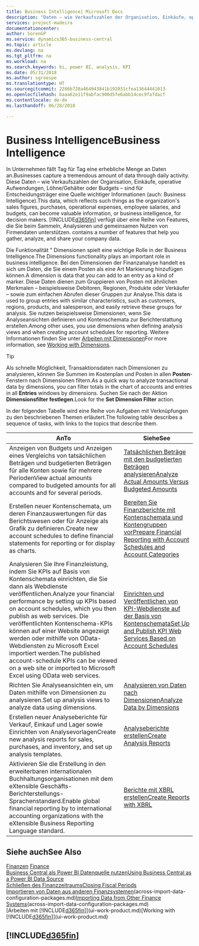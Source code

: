 ```yaml
---
title: Business Intelligence| Microsoft Docs
description: "Daten – wie Verkaufszahlen der Organisation, Einkäufe, operative Aufwendungen, Löhne/Gehälter oder Budgets analysieren und erfassen, die für Entscheidungsträger eine Quelle wichtiger Informationen sind."
services: project-madeira
documentationcenter: 
author: SorenGP
ms.service: dynamics365-business-central
ms.topic: article
ms.devlang: na
ms.tgt_pltfrm: na
ms.workload: na
ms.search.keywords: bi, power BI, analysis, KPI
ms.date: 05/31/2018
ms.author: sgroespe
ms.translationtype: HT
ms.sourcegitcommit: 2286b728a464943841b192031cfea13644441013
ms.openlocfilehash: baaa62e11f9abfac900d5fe6abb14cec9fafdacf
ms.contentlocale: de-de
ms.lasthandoff: 06/28/2018

---
```

# <a name="business-intelligence"></a><span data-ttu-id="10ef6-103">Business Intelligence</span><span class="sxs-lookup"><span data-stu-id="10ef6-103">Business Intelligence</span></span>
<span data-ttu-id="10ef6-104">In Unternehmen fällt Tag für Tag eine erhebliche Menge an Daten an.</span><span class="sxs-lookup"><span data-stu-id="10ef6-104">Businesses capture a tremendous amount of data through daily activity.</span></span> <span data-ttu-id="10ef6-105">Diese Daten – wie Verkaufszahlen der Organisation, Einkäufe, operative Aufwendungen, Löhne/Gehälter oder Budgets – sind für Entscheidungsträger eine Quelle wichtiger Informationen (auch: Business Intelligence).</span><span class="sxs-lookup"><span data-stu-id="10ef6-105">This data, which reflects such things as the organization's sales figures, purchases, operational expenses, employee salaries, and budgets, can become valuable information, or business intelligence, for decision makers.</span></span> [!INCLUDE[d365fin](includes/d365fin_md.md)]<span data-ttu-id="10ef6-106"> verfügt über eine Reihe von Features, die Sie beim Sammeln, Analysieren und gemeinsamen Nutzen von Firmendaten unterstützen.</span><span class="sxs-lookup"><span data-stu-id="10ef6-106"> contains a number of features that help you gather, analyze, and share your company data.</span></span>

<span data-ttu-id="10ef6-107">Die Funktionalität " Dimensionen spielt eine wichtige Rolle in der Business Intelligence.</span><span class="sxs-lookup"><span data-stu-id="10ef6-107">The Dimensions functionality plays an important role in business intelligence.</span></span> <span data-ttu-id="10ef6-108">Bei den Dimensionen der Finanzanalyse handelt es sich um Daten, die Sie einem Posten als eine Art Markierung hinzufügen können.</span><span class="sxs-lookup"><span data-stu-id="10ef6-108">A dimension is data that you can add to an entry as a kind of marker.</span></span> <span data-ttu-id="10ef6-109">Diese Daten dienen zum Gruppieren von Posten mit ähnlichen Merkmalen – beispielsweise Debitoren, Regionen, Produkte oder Verkäufer – sowie zum einfachen Abrufen dieser Gruppen zur Analyse.</span><span class="sxs-lookup"><span data-stu-id="10ef6-109">This data is used to group entries with similar characteristics, such as customers, regions, products, and salesperson, and easily retrieve these groups for analysis.</span></span> <span data-ttu-id="10ef6-110">Sie nutzen beispielsweise Dimensionen, wenn Sie Analyseansichten definieren und Kontenschemata zur Berichterstattung erstellen.</span><span class="sxs-lookup"><span data-stu-id="10ef6-110">Among other uses, you use dimensions  when defining analysis views and when creating account schedules for reporting.</span></span> <span data-ttu-id="10ef6-111">Weitere Informationen finden Sie unter [Arbeiten mit Dimensionen](finance-dimensions.md)</span><span class="sxs-lookup"><span data-stu-id="10ef6-111">For more information, see [Working with Dimensions](finance-dimensions.md).</span></span>

> [!TIP]
> <span data-ttu-id="10ef6-112">Als schnelle Möglichkeit, Transaktionsdaten nach Dimensionen zu analysieren, können Sie Summen im Kostenplan und Posten in allen **Posten**-Fenstern nach Dimensionen filtern.</span><span class="sxs-lookup"><span data-stu-id="10ef6-112">As a quick way to analyze transactional data by dimensions, you can filter totals in the chart of accounts and entries in all **Entries** windows by dimensions.</span></span> <span data-ttu-id="10ef6-113">Suchen Sie nach der Aktion **Dimensionsfilter festlegen**.</span><span class="sxs-lookup"><span data-stu-id="10ef6-113">Look for the **Set Dimension Filter** action.</span></span>  

<span data-ttu-id="10ef6-114">In der folgenden Tabelle wird eine Reihe von Aufgaben mit Verknüpfungen zu den beschriebenen Themen erläutert.</span><span class="sxs-lookup"><span data-stu-id="10ef6-114">The following table describes a sequence of tasks, with links to the topics that describe them.</span></span>  

| <span data-ttu-id="10ef6-115">An</span><span class="sxs-lookup"><span data-stu-id="10ef6-115">To</span></span> | <span data-ttu-id="10ef6-116">Siehe</span><span class="sxs-lookup"><span data-stu-id="10ef6-116">See</span></span> |
| --- | --- |
|<span data-ttu-id="10ef6-117">Anzeigen von Budgets und Anzeigen eines Vergleichs von tatsächlichen Beträgen und budgetierten Beträgen für alle Konten sowie für mehrere Perioden</span><span class="sxs-lookup"><span data-stu-id="10ef6-117">View actual amounts compared to budgeted amounts for all accounts and for several periods.</span></span>|[<span data-ttu-id="10ef6-118">Tatsächlichen Beträge mit den budgetierten Beträgen analysieren</span><span class="sxs-lookup"><span data-stu-id="10ef6-118">Analyze Actual Amounts Versus Budgeted Amounts</span></span>](bi-how-analyze-actual-versus-budget.md)|
|<span data-ttu-id="10ef6-119">Erstellen neuer Kontenschemata, um deren Finanzauswertungen für das Berichtswesen oder für Anzeige als Grafik zu definieren.</span><span class="sxs-lookup"><span data-stu-id="10ef6-119">Create new account schedules to define financial statements for reporting or for display as charts.</span></span>|[<span data-ttu-id="10ef6-120">Bereiten Sie Finanzberichte mit Kontenschemata und Kontengruppen vor</span><span class="sxs-lookup"><span data-stu-id="10ef6-120">Prepare Financial Reporting with Account Schedules and Account Categories</span></span>](bi-how-work-account-schedule.md)|
|<span data-ttu-id="10ef6-121">Analysieren Sie Ihre Finanzleistung, indem Sie KPIs auf Basis von Kontenschemata einrichten, die Sie dann als Webdienste veröffentlichen.</span><span class="sxs-lookup"><span data-stu-id="10ef6-121">Analyze your financial performance by setting up KPIs based on account schedules, which you then publish as web services.</span></span> <span data-ttu-id="10ef6-122">Die veröffentlichten Kontenschema-KPIs können auf einer Website angezeigt werden oder mithilfe von OData-Webdiensten zu Microsoft Excel importiert werden.</span><span class="sxs-lookup"><span data-stu-id="10ef6-122">The published account-schedule KPIs can be viewed on a web site or imported to Microsoft Excel using OData web services.</span></span>|[<span data-ttu-id="10ef6-123">Einrichten und Veröffentlichen von KPI-Webdienste auf der Basis von Kontenschemata</span><span class="sxs-lookup"><span data-stu-id="10ef6-123">Set Up and Publish KPI Web Services Based on Account Schedules</span></span>](bi-how-to-set-up-and-publish-kpi-web-services-based-on-account-schedules.md)|
|<span data-ttu-id="10ef6-124">Richten Sie Analyseansichten ein, um Daten mithilfe von Dimensionen zu analysieren.</span><span class="sxs-lookup"><span data-stu-id="10ef6-124">Set up analysis views to analyze data using dimensions.</span></span>|[<span data-ttu-id="10ef6-125">Analysieren von Daten nach Dimensionen</span><span class="sxs-lookup"><span data-stu-id="10ef6-125">Analyze Data by Dimensions</span></span>](bi-how-analyze-data-dimension.md)|
|<span data-ttu-id="10ef6-126">Erstellen neuer Analyseberichte für Verkauf, Einkauf und Lager sowie Einrichten von Analysevorlagen</span><span class="sxs-lookup"><span data-stu-id="10ef6-126">Create new analysis reports for sales, purchases, and inventory, and set up analysis templates.</span></span>|[<span data-ttu-id="10ef6-127">Analyseberichte erstellen</span><span class="sxs-lookup"><span data-stu-id="10ef6-127">Create Analysis Reports</span></span>](bi-how-create-analysis-views-reports.md)|
|<span data-ttu-id="10ef6-128">Aktivieren Sie die Erstellung  in den erweiterbaren internationalen Buchhaltungsorganisationen mit dem eXtensible Geschäfts-Berichterstellungs-Sprachenstandard.</span><span class="sxs-lookup"><span data-stu-id="10ef6-128">Enable global financial reporting by to international accounting organizations with the eXtensible Business Reporting Language standard.</span></span>|[<span data-ttu-id="10ef6-129">Berichte mit XBRL erstellen</span><span class="sxs-lookup"><span data-stu-id="10ef6-129">Create Reports with XBRL</span></span>](bi-create-reports-with-xbrl.md)|

## <a name="see-also"></a><span data-ttu-id="10ef6-130">Siehe auch</span><span class="sxs-lookup"><span data-stu-id="10ef6-130">See Also</span></span>
<span data-ttu-id="10ef6-131">[Finanzen](finance.md)  </span><span class="sxs-lookup"><span data-stu-id="10ef6-131">[Finance](finance.md)  </span></span>  
[<span data-ttu-id="10ef6-132">Business Central als Power BI Datenquelle nutzen</span><span class="sxs-lookup"><span data-stu-id="10ef6-132">Using Business Central as a Power BI Data Source</span></span>](across-how-use-financials-data-source-powerbi.md)  
[<span data-ttu-id="10ef6-133">Schließen des Finanzzeitraums</span><span class="sxs-lookup"><span data-stu-id="10ef6-133">Closing Fiscal Periods</span></span>](year-close-years-periods.md)  
<span data-ttu-id="10ef6-134">[Importieren von Daten aus anderen Finanzsystemen](across-import-data-configuration-packages.md)(across-import-data-configuration-packages.md)</span><span class="sxs-lookup"><span data-stu-id="10ef6-134">[Importing Data from Other Finance Systems](across-import-data-configuration-packages.md)(across-import-data-configuration-packages.md)</span></span>  
<span data-ttu-id="10ef6-135">[Arbeiten mit [!INCLUDE[d365fin](includes/d365fin_md.md)]](ui-work-product.md)</span><span class="sxs-lookup"><span data-stu-id="10ef6-135">[Working with [!INCLUDE[d365fin](includes/d365fin_md.md)]](ui-work-product.md)</span></span>

## [!INCLUDE[d365fin](includes/free_trial_md.md)]  
 

